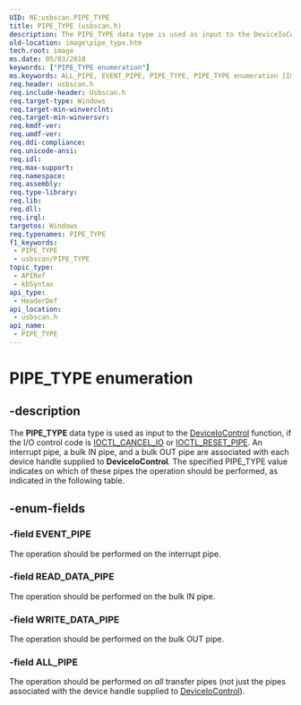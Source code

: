 ```yaml
---
UID: NE:usbscan.PIPE_TYPE
title: PIPE_TYPE (usbscan.h)
description: The PIPE_TYPE data type is used as input to the DeviceIoControl function, if the I/O control code is IOCTL_CANCEL_IO or IOCTL_RESET_PIPE.
old-location: image\pipe_type.htm
tech.root: image
ms.date: 05/03/2018
keywords: ["PIPE_TYPE enumeration"]
ms.keywords: ALL_PIPE, EVENT_PIPE, PIPE_TYPE, PIPE_TYPE enumeration [Imaging Devices], READ_DATA_PIPE, WRITE_DATA_PIPE, image.pipe_type, stifnc_dd4122fa-8df4-4190-91ec-248a1e63ab64.xml, usbscan/ALL_PIPE, usbscan/EVENT_PIPE, usbscan/PIPE_TYPE, usbscan/READ_DATA_PIPE, usbscan/WRITE_DATA_PIPE
req.header: usbscan.h
req.include-header: Usbscan.h
req.target-type: Windows
req.target-min-winverclnt: 
req.target-min-winversvr: 
req.kmdf-ver: 
req.umdf-ver: 
req.ddi-compliance: 
req.unicode-ansi: 
req.idl: 
req.max-support: 
req.namespace: 
req.assembly: 
req.type-library: 
req.lib: 
req.dll: 
req.irql: 
targetos: Windows
req.typenames: PIPE_TYPE
f1_keywords:
 - PIPE_TYPE
 - usbscan/PIPE_TYPE
topic_type:
 - APIRef
 - kbSyntax
api_type:
 - HeaderDef
api_location:
 - usbscan.h
api_name:
 - PIPE_TYPE
---
```


# PIPE_TYPE enumeration


## -description

The <b>PIPE_TYPE</b> data type is used as input to the <a href="/windows/win32/api/ioapiset/nf-ioapiset-deviceiocontrol">DeviceIoControl</a> function, if the I/O control code is <a href="/windows-hardware/drivers/ddi/usbscan/ni-usbscan-ioctl_cancel_io">IOCTL_CANCEL_IO</a> or <a href="/windows-hardware/drivers/ddi/usbscan/ni-usbscan-ioctl_reset_pipe">IOCTL_RESET_PIPE</a>. An interrupt pipe, a bulk IN pipe, and a bulk OUT pipe are associated with each device handle supplied to <b>DeviceIoControl</b>. The specified PIPE_TYPE value indicates on which of these pipes the operation should be performed, as indicated in the following table.

## -enum-fields

### -field EVENT_PIPE

The operation should be performed on the interrupt pipe.

### -field READ_DATA_PIPE

The operation should be performed on the bulk IN pipe.

### -field WRITE_DATA_PIPE

The operation should be performed on the bulk OUT pipe.

### -field ALL_PIPE

The operation should be performed on <i>all</i> transfer pipes (not just the pipes associated with the device handle supplied to <a href="/windows/win32/api/ioapiset/nf-ioapiset-deviceiocontrol">DeviceIoControl</a>).

